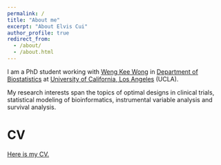 ```yaml
---
permalink: /
title: "About me"
excerpt: "About Elvis Cui"
author_profile: true
redirect_from: 
  - /about/
  - /about.html
---
```


I am a PhD student working with [Weng Kee Wong](https://www.biostat.ucla.edu/people/wong) in [Department of Biostatistics](http://www.biostat.ucla.edu) at [University of California, Los Angeles](http://www.ucla.edu) (UCLA). 

My research interests span the topics of optimal designs in clinical trials, statistical modeling of bioinformatics, instrumental variable analysis and survival analysis.

CV
======
[Here is my CV.](files/CV.pdf)
